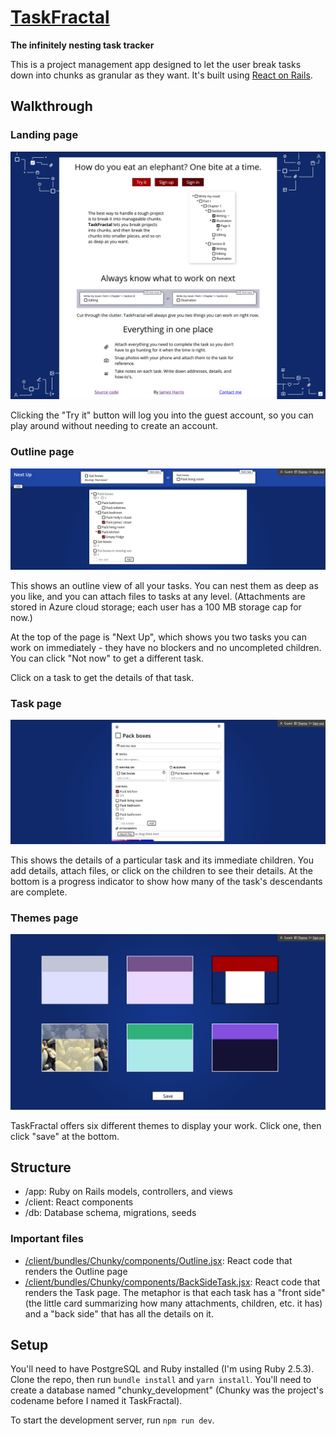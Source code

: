 # [TaskFractal](https://taskfractal.com)
**The infinitely nesting task tracker**

This is a project management app designed to let the user break tasks down into chunks as granular as they want. It's built using [React on Rails](https://github.com/shakacode/react_on_rails).

## Walkthrough

### Landing page

![Screenshot of landing page](readme/landing.png)

Clicking the "Try it" button will log you into the guest account, so you can play around without needing to create an account.

### Outline page

![Screenshot of outline page](readme/outline.png)

This shows an outline view of all your tasks. You can nest them as deep as you like, and you can attach files to tasks at any level. (Attachments are stored in Azure cloud storage; each user has a 100 MB storage cap for now.)

At the top of the page is "Next Up", which shows you two tasks you can work on immediately - they have no blockers and no uncompleted children. You can click "Not now" to get a different task.

Click on a task to get the details of that task.

### Task page

![Screenshot of task page](readme/task.png)

This shows the details of a particular task and its immediate children. You add details, attach files, or click on the children to see their details. At the bottom is a progress indicator to show how many of the task's descendants are complete.

### Themes page

![Screenshot of themes page](readme/themes.png)

TaskFractal offers six different themes to display your work. Click one, then click "save" at the bottom.

## Structure

- /app: Ruby on Rails models, controllers, and views
- /client: React components
- /db: Database schema, migrations, seeds

### Important files

- [/client/bundles/Chunky/components/Outline.jsx](client/bundles/Chunky/components/Outline.jsx): React code that renders the Outline page
- [/client/bundles/Chunky/components/BackSideTask.jsx](client/bundles/Chunky/components/BackSideTask.jsx): React code that renders the Task page. The metaphor is that each task has a "front side" (the little card summarizing how many attachments, children, etc. it has) and a "back side" that has all the details on it.

## Setup

You'll need to have PostgreSQL and Ruby installed (I'm using Ruby 2.5.3). Clone the repo, then run `bundle install` and `yarn install`. You'll need to create a database named "chunky_development" (Chunky was the project's codename before I named it TaskFractal).

To start the development server, run `npm run dev`.
